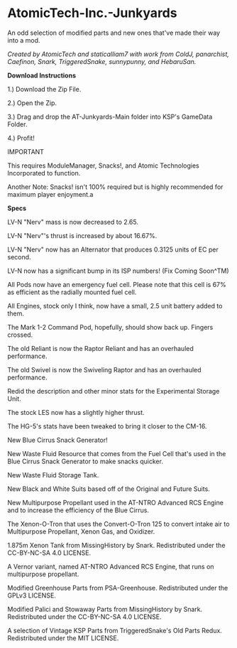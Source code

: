 # AtomicTech-Inc.-Junkyards
An odd selection of modified parts and new ones that've made their way into a mod.

*Created by AtomicTech and staticalliam7 with work from ColdJ, panarchist, Caefinon, Snark, TriggeredSnake, sunnypunny, and HebaruSan.*

**Download Instructions**

1.) Download the Zip File.

2.) Open the Zip.

3.) Drag and drop the AT-Junkyards-Main folder into KSP's GameData Folder.

4.) Profit!

IMPORTANT

This requires ModuleManager, Snacks!, and Atomic Technologies Incorporated to function.

Another Note: Snacks! isn't 100% required but is highly recommended for maximum player enjoyment.a


**Specs**

LV-N "Nerv" mass is now decreased to 2.65.

LV-N "Nerv"'s thrust is increased by about 16.67%.

LV-N "Nerv" now has an Alternator that produces 0.3125 units of EC per second.

LV-N now has a significant bump in its ISP numbers! (Fix Coming Soon^TM)

All Pods now have an emergency fuel cell. Please note that this cell is 67% as efficient as the radially mounted fuel cell.

All Engines, stock only I think, now have a small, 2.5 unit battery added to them.

The Mark 1-2 Command Pod, hopefully, should show back up. Fingers crossed.

The old Reliant is now the Raptor Reliant and has an overhauled performance.

The old Swivel is now the Swiveling Raptor and has an overhauled performance.

Redid the description and other minor stats for the Experimental Storage Unit.

The stock LES now has a slightly higher thrust.

The HG-5's stats have been tweaked to bring it closer to the CM-16.

New Blue Cirrus Snack Generator!

New Waste Fluid Resource that comes from the Fuel Cell that's used in the Blue Cirrus Snack Generator to make snacks quicker.

New Waste Fluid Storage Tank.

New Black and White Suits based off of the Original and Future Suits.

New Multipurpose Propellant used in the AT-NTRO Advanced RCS Engine and to increase the efficiency of the Blue Cirrus.

The Xenon-O-Tron that uses the Convert-O-Tron 125 to convert intake air to Multipurpose Propellant, Xenon Gas, and Oxidizer.

1.875m Xenon Tank from MissingHistory by Snark. Redistributed under the CC-BY-NC-SA 4.0 LICENSE.

A Vernor variant, named AT-NTRO Advanced RCS Engine, that runs on multipurpose propellant.

Modified Greenhouse Parts from PSA-Greenhouse. Redistributed under the GPLv3 LICENSE.

Modified Palici and Stowaway Parts from MissingHistory by Snark. Redistributed under the CC-BY-NC-SA 4.0 LICENSE.

A selection of Vintage KSP Parts from TriggeredSnake's Old Parts Redux. Redistributed under the MIT LICENSE.

